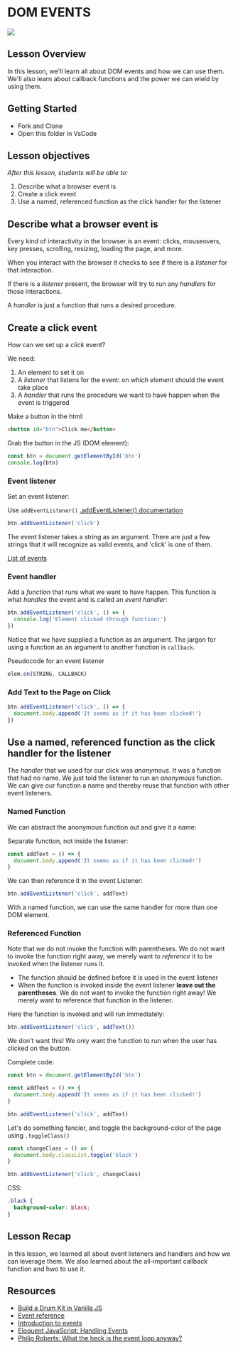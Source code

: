 # DOM EVENTS

![](https://res.cloudinary.com/practicaldev/image/fetch/s--J43C-IwA--/c_imagga_scale,f_auto,fl_progressive,h_900,q_auto,w_1600/https://dev-to-uploads.s3.amazonaws.com/i/1zm80qaekzgu8p54w98g.jpg)

## Lesson Overview

In this lesson, we'll learn all about DOM events and how we can use them. We'll also learn about callback functions and the power we can wield by using them.

## Getting Started

- Fork and Clone
- Open this folder in VsCode

## Lesson objectives

_After this lesson, students will be able to:_

1. Describe what a browser event is
1. Create a click event
1. Use a named, referenced function as the click handler for the listener

## Describe what a browser event is

Every kind of interactivity in the browser is an event: clicks, mouseovers, key presses, scrolling, resizing, loading the page, and more.

When you interact with the browser it checks to see if there is a _listener_ for that interaction.

If there is a _listener_ present, the browser will try to run any _handlers_ for those interactions.

A _handler_ is just a function that runs a desired procedure.

## Create a click event

How can we set up a _click_ event?

We need:

1. An element to set it on
2. A _listener_ that listens for the event: on _which element_ should the event take place
3. A _handler_ that runs the procedure we want to have happen when the event is triggered

Make a button in the html:

```html
<button id="btn">Click me</button>
```

Grab the button in the JS (DOM element):

```javascript
const btn = document.getElementById('btn')
console.log(btn)
```

### Event listener

Set an event listener:

Use `addEventListener()` [.addEventListener() documentation](https://developer.mozilla.org/en-US/docs/web/api/eventlistener)

```javascript
btn.addEventListener('click')
```

The event listener takes a string as an argument. There are just a few strings that it will recognize as valid events, and 'click' is one of them.

[List of events](https://developer.mozilla.org/en-US/docs/Web/Events)

### Event handler

Add a _function_ that runs what we want to have happen. This function is what _handles_ the event and is called an _event handler_:

```javascript
btn.addEventListener('click', () => {
  console.log('Element clicked through function!')
})
```

Notice that we have supplied a function as an argument. The jargon for using a function as an argument to another function is `callback`.

Pseudocode for an event listener

```javascript
elem.on(STRING, CALLBACK)
```

### Add Text to the Page on Click

```javascript
btn.addEventListener('click', () => {
  document.body.append('It seems as if it has been clicked!')
})
```

## Use a named, referenced function as the click handler for the listener

The _handler_ that we used for our click was _anonymous_. It was a function that had no name. We just told the listener to run an _anonymous_ function. We can give our function a name and thereby reuse that function with other event listeners.

### Named Function

We can abstract the anonymous function out and give it a name:

Separate function, not inside the listener:

```javascript
const addText = () => {
  document.body.append('It seems as if it has been clicked!')
}
```

We can then reference it in the event Listener:

```javascript
btn.addEventListener('click', addText)
```

With a named function, we can use the same handler for more than one DOM element.

### Referenced Function

Note that we do not invoke the function with parentheses. We do not want to invoke the function right away, we merely want to _reference_ it to be invoked when the listener runs it.

- The function should be defined before it is used in the event listener
- When the function is invoked inside the event listener **leave out the parentheses**. We do not want to invoke the function right away! We merely want to reference that function in the listener.

Here the function is invoked and will run immediately:

```javascript
btn.addEventListener('click', addText())
```

We don't want this! We only want the function to run when the user has clicked on the button.

Complete code:

```javascript
const btn = document.getElementById('btn')

const addText = () => {
  document.body.append('It seems as if it has been clicked!')
}

btn.addEventListener('click', addText)
```

Let's do something fancier, and toggle the background-color of the page using `.toggleClass()`

```javascript
const changeClass = () => {
  document.body.classList.toggle('black')
}

btn.addEventListener('click', changeClass)
```

CSS:

```css
.black {
  background-color: black;
}
```

## Lesson Recap

In this lesson, we learned all about event listeners and handlers and how we can leverage them. We also learned about the all-important callback function and hwo to use it.

## Resources

- [Build a Drum Kit in Vanilla JS](https://www.youtube.com/watch?v=VuN8qwZoego)
- [Event reference](https://developer.mozilla.org/en-US/docs/Web/Events)
- [Introduction to events](https://developer.mozilla.org/en-US/docs/Learn/JavaScript/Building_blocks/Events)
- [Eloquent JavaScript: Handling Events](http://eloquentjavascript.net/14_event.html)
- [Philip Roberts: What the heck is the event loop anyway?](https://www.youtube.com/watch?v=8aGhZQkoFbQ)
